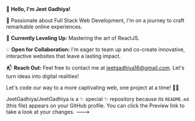 👋 **Hello, I'm Jeet Gadhiya!**

🚀 Passionate about Full Stack Web Development, I'm on a journey to craft remarkable online experiences.

🌱 **Currently Leveling Up:** Mastering the art of ReactJS.

💡 **Open for Collaboration:** I'm eager to team up and co-create innovative, interactive websites that leave a lasting impact.

📬 **Reach Out:** Feel free to contact me at jeetgadhiya16@gmail.com. Let's turn ideas into digital realities!

Let's code our way to a more captivating web, one project at a time! 💞✨

JeetGadhiya/JeetGadhiya is a ✨ special ✨ repository because its `README.md` (this file) appears on your GitHub profile.
You can click the Preview link to take a look at your changes.
--->
